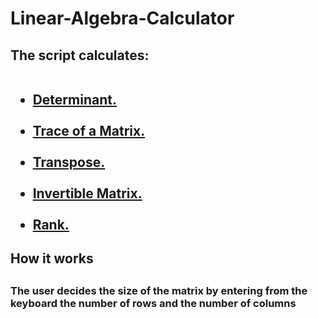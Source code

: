 # <h1> Linear-Algebra-Calculator</h1>
## <h2>The script calculates:<br><br><ul><li><a href="https://en.wikipedia.org/wiki/LU_decomposition">Determinant.</a></li><br><li><a href="https://en.wikipedia.org/wiki/Trace_(linear_algebra)">Trace of a Matrix.</a></li><br><li><a href="https://en.wikipedia.org/wiki/Transpose">Transpose.</a></li><br><li><a href="https://en.wikipedia.org/wiki/Invertible_matrix">Invertible Matrix.</a></li><br><li><a href="https://en.wikipedia.org/wiki/Rank_(linear_algebra)">Rank.</a></li></ul></h2>
## <h2>How it works</h2>
## <h3>The user decides the size of the matrix by entering from the keyboard the number of rows and the number of columns</h3>
